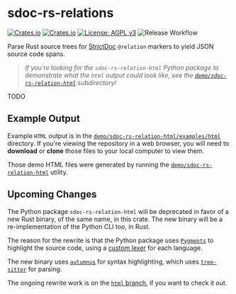 # sdoc-rs-relations

[![Crates.io](https://img.shields.io/crates/v/sdoc-rs-relations)](https://crates.io/crates/sdoc-rs-relations)
[![Crates.io](https://img.shields.io/crates/d/sdoc-rs-relations)](https://crates.io/crates/sdoc-rs-relations)
[![License: AGPL v3](https://img.shields.io/badge/License-AGPL_v3-orange.svg)](https://www.gnu.org/licenses/agpl-3.0)
![Release Workflow](https://img.shields.io/github/actions/workflow/status/adfernandes/sdoc-rs-relations/release.yml)

Parse Rust source trees for [StrictDoc](https://strictdoc.readthedocs.io/) `@relation` markers to yield JSON source code spans.

> _If you're looking for the `sdoc-rs-relation-html` Python package to demonstrate what the `html` output could look like, see the [`demo/sdoc-rs-relation-html`](demo/sdoc-rs-relation-html) subdirectory!_

TODO 

## Example Output

Example `HTML` output is in the [`demo/sdoc-rs-relation-html/examples/html`](demo/sdoc-rs-relation-html/examples/html) directory. If you're viewing the repository in a web browser, you will need to **download** or **clone** those files to your local computer to view them.

Those demo HTML files were generated by running the [`demo/sdoc-rs-relation-html`](demo/sdoc-rs-relation-html) utility.

## Upcoming Changes

The Python package `sdoc-rs-relation-html` will be deprecated in favor of a new Rust binary, of the same name, in this crate. The new binary will be a re-implementation of the Python CLI too, in Rust.

The reason for the rewrite is that the Python package uses [`Pygments`](https://pygments.org) to highlight the source code, using a [custom lexer](https://pygments.org/docs/lexerdevelopment/) for each language.

The new binary uses [`autumnus`](https://github.com/leandrocp/autumnus) for syntax highlighting, which uses [`tree-sitter`](https://tree-sitter.github.io/tree-sitter/) for parsing.

The ongoing rewrite work is on the [`html` branch](https://github.com/corten-systems/sdoc-rs-relations/tree/html), if you want to check it out.

